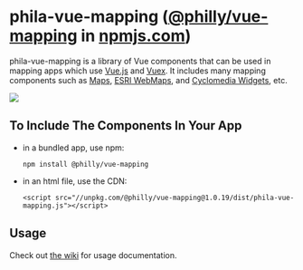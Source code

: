 # phila-vue-mapping ([@philly/vue-mapping](https://www.npmjs.com/package/@philly/vue-mapping) in [npmjs.com](https://npmjs.com))

phila-vue-mapping is a library of Vue components that can be used in mapping apps which use [Vue.js](https://vuejs.org/v2/guide/) and [Vuex](https://vuex.vuejs.org/).  It includes many mapping components such as [Maps](https://github.com/CityOfPhiladelphia/phila-vue-mapping/wiki/Map), [ESRI WebMaps](https://github.com/CityOfPhiladelphia/phila-vue-mapping/wiki/EsriWebMap), and [Cyclomedia Widgets](https://github.com/CityOfPhiladelphia/phila-vue-mapping/wiki/CyclomediaWidget), etc.

![](https://s3.amazonaws.com/mapboard-images/phila-vue-mapping/phila-vue-mapping.JPG)

## To Include The Components In Your App
* in a bundled app, use npm:

    `npm install @philly/vue-mapping`

* in an html file, use the CDN:

    `<script src="//unpkg.com/@philly/vue-mapping@1.0.19/dist/phila-vue-mapping.js"></script>`


## Usage
Check out [the wiki](https://github.com/CityOfPhiladelphia/phila-vue-mapping/wiki) for usage documentation.
